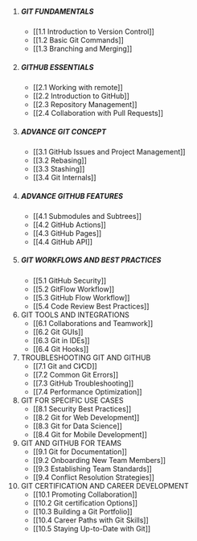 1. ##### GIT FUNDAMENTALS
	- [[1.1 Introduction to Version Control]]
	- [[1.2 Basic Git Commands]]
	- [[1.3 Branching and Merging]]
2. ##### GITHUB ESSENTIALS
	- [[2.1 Working with remote]]
	- [[2.2 Introduction to GitHub]]
	- [[2.3 Repository Management]]
	- [[2.4 Collaboration with Pull Requests]]
3. ##### ADVANCE GIT CONCEPT
	- [[3.1 GitHub Issues and Project Management]]
	- [[3.2 Rebasing]]
	- [[3.3 Stashing]]
	- [[3.4 Git Internals]]
4. ##### ADVANCE GITHUB FEATURES
	- [[4.1 Submodules and Subtrees]]
	- [[4.2 GitHub Actions]]
	- [[4.3 GitHub Pages]]
	- [[4.4 GitHub API]]
5. ##### GIT WORKFLOWS AND BEST PRACTICES
	- [[5.1 GitHub Security]]
	- [[5.2 GitFlow Workflow]]
	- [[5.3 GitHub Flow Workflow]]
	- [[5.4 Code Review Best Practices]]
6. GIT TOOLS AND INTEGRATIONS
	- [[6.1 Collaborations and Teamwork]]
	- [[6.2 Git GUIs]]
	- [[6.3 Git in IDEs]]
	- [[6.4 Git Hooks]]
7. TROUBLESHOOTING GIT AND GITHUB
	- [[7.1 Git and CI⁄CD]]
	- [[7.2 Common Git Errors]]
	- [[7.3 GitHub Troubleshooting]]
	- [[7.4 Performance Optimization]]
8. GIT FOR SPECIFIC USE CASES
	- [[8.1 Security Best Practices]]
	- [[8.2 Git for Web Development]]
	- [[8.3 Git for Data Science]]
	- [[8.4 Git for Mobile Development]]
9. GIT AND GITHUB FOR TEAMS
	- [[9.1 Git for Documentation]]
	- [[9.2 Onboarding New Team Members]]
	- [[9.3 Establishing Team Standards]]
	- [[9.4 Conflict Resolution Strategies]]
10. GIT CERTIFICATION AND CAREER DEVELOPMENT
	- [[10.1 Promoting Collaboration]]
	- [[10.2 Git certification Options]]
	- [[10.3 Building a Git Portfolio]]
	- [[10.4 Career Paths with Git Skills]]
	- [[10.5 Staying Up-to-Date with Git]]
